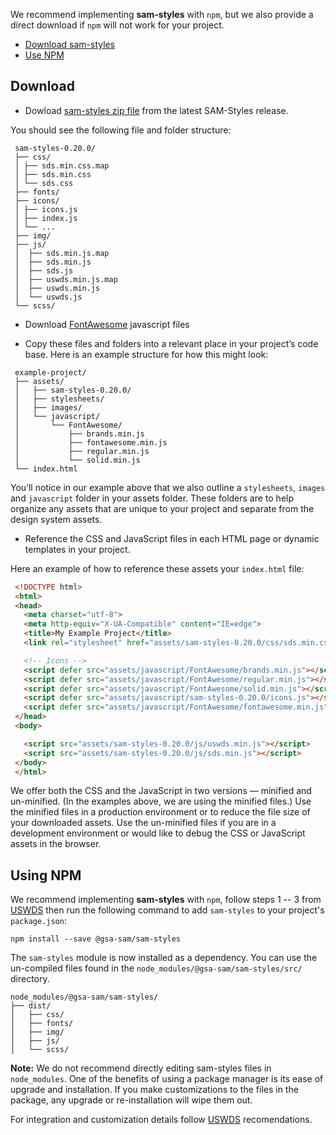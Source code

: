We recommend implementing **sam-styles** with `npm`, but we also provide a direct download if `npm` will not work for your project.

* [Download sam-styles](#download)
* [Use NPM](#npm)

<a name="download"></a>
## Download 

- Dowload [sam-styles zip file](https://github.com/GSA/sam-styles/releases/download/v0.0.20/sam-styles-0.20.0.zip) from the latest SAM-Styles release. 

You should see the following file and folder structure:

```
 sam-styles-0.20.0/
 ├── css/
 │ ├── sds.min.css.map
 │ ├── sds.min.css
 │ └── sds.css
 ├── fonts/ 
 ├── icons/
 │ ├── icons.js
 │ ├── index.js
 │ └── ...
 ├── img/
 ├── js/
 │  ├── sds.min.js.map
 │  ├── sds.min.js
 │  ├── sds.js
 │  ├── uswds.min.js.map
 │  ├── uswds.min.js
 │  └── uswds.js
 └── scss/
```

- Download [FontAwesome](https://fontawesome.com/how-to-use/on-the-web/setup/hosting-font-awesome-yourself) javascript files

- Copy these files and folders into a relevant place in your project’s code base. Here is an example structure for how this might look:

```
 example-project/
 ├── assets/
 │   ├── sam-styles-0.20.0/
 │   ├── stylesheets/
 │   ├── images/
 │   └── javascript/
 │       └── FontAwesome/
 │           ├── brands.min.js
 │           ├── fontawesome.min.js
 │           ├── regular.min.js
 │           └── solid.min.js
 └── index.html
```

You’ll notice in our example above that we also outline a `stylesheets`, `images` and `javascript` folder in your assets folder. These folders are to help organize any assets that are unique to your project and separate from the design system assets.

- Reference the CSS and JavaScript files in each HTML page or dynamic templates in your project. 

Here an example of how to reference these assets  your `index.html` file:

```html
 <!DOCTYPE html>
 <html>
 <head>
   <meta charset="utf-8">
   <meta http-equiv="X-UA-Compatible" content="IE=edge">
   <title>My Example Project</title>
   <link rel="stylesheet" href="assets/sam-styles-0.20.0/css/sds.min.css">

   <!-- Icons -->
   <script defer src="assets/javascript/FontAwesome/brands.min.js"></script>
   <script defer src="assets/javascript/FontAwesome/regular.min.js"></script>
   <script defer src="assets/javascript/FontAwesome/solid.min.js"></script>
   <script defer src="assets/javascript/sam-styles-0.20.0/icons.js"></script>
   <script defer src="assets/javascript/FontAwesome/fontawesome.min.js"></script>
 </head>
 <body>

   <script src="assets/sam-styles-0.20.0/js/uswds.min.js"></script>
   <script src="assets/sam-styles-0.20.0/js/sds.min.js"></script>
 </body>
 </html>
``` 

We offer both the CSS and the JavaScript in two versions — minified and un-minified. (In the examples above, we are using the minified files.) Use the minified files in a production environment or to reduce the file size of your downloaded assets. Use the un-minified files if you are in a development environment or would like to debug the CSS or JavaScript assets in the browser.

<a name="npm"></a>
## Using NPM 

We recommend implementing **sam-styles** with `npm`, follow steps 1 -- 3 from [USWDS](https://designsystem.digital.gov/documentation/developers/#install-using-npm) then run the following command to add `sam-styles` to your project's `package.json`:

```
npm install --save @gsa-sam/sam-styles
```
The `sam-styles` module is now installed as a dependency. You can use the un-compiled files found in the `node_modules/@gsa-sam/sam-styles/src/` directory.

```
node_modules/@gsa-sam/sam-styles/
├── dist/
│   ├── css/
│   ├── fonts/
│   ├── img/
│   ├── js/
│   └── scss/
```
**Note:** We do not recommend directly editing sam-styles files in `node_modules`. One of the benefits of using a package manager is its ease of upgrade and installation. If you make customizations to the files in the package, any upgrade or re-installation will wipe them out.

For integration and  customization details follow [USWDS](https://designsystem.digital.gov/documentation/developers/#using-the-uswds-package) recomendations.



